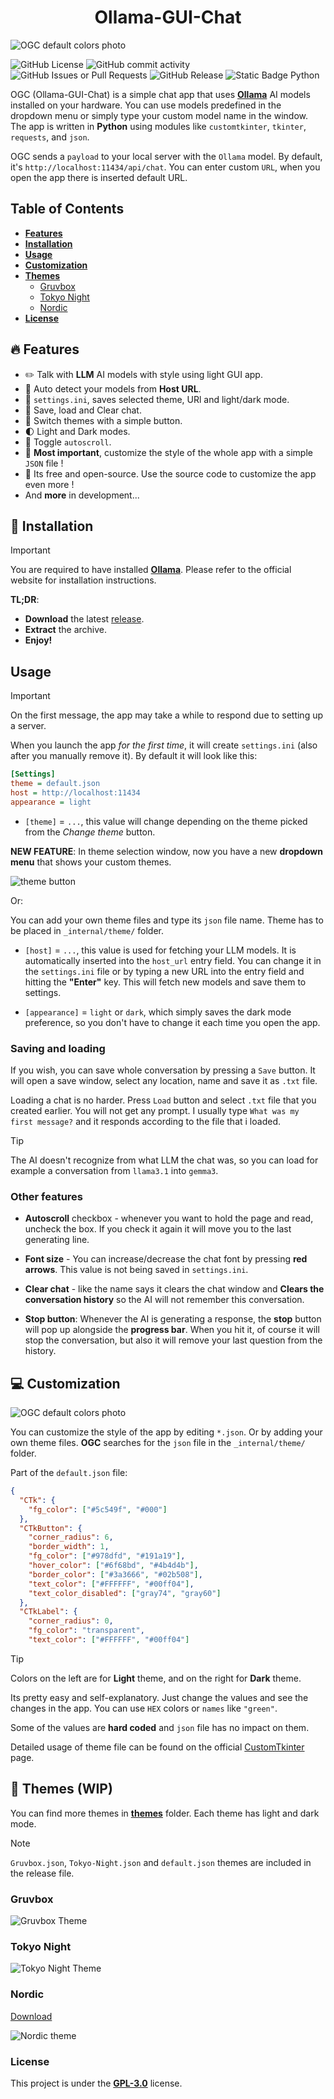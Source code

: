 <div align="center">
    <h1> Ollama-GUI-Chat </h1>
</div>

![OGC default colors photo](assets/themes_1.png)

![GitHub License](https://img.shields.io/github/license/tomteipl/Ollama-GUI-Chat?style=for-the-badge&logo=apache&logoSize=auto&labelColor=%235c549f&color=orange)
![GitHub commit activity](https://img.shields.io/github/commit-activity/t/tomteipl/Ollama-GUI-Chat?style=for-the-badge&logo=githubactions&logoColor=black&logoSize=auto&labelColor=%235c549f&color=orange)
![GitHub Issues or Pull Requests](https://img.shields.io/github/issues/tomteipl/Ollama-GUI-Chat?style=for-the-badge&logo=github&logoColor=black&logoSize=auto&labelColor=%235c549f&color=orange)
![GitHub Release](https://img.shields.io/github/v/release/tomteipl/Ollama-GUi-Chat?sort=date&display_name=tag&style=for-the-badge&logo=codesandbox&logoColor=black&logoSize=auto&labelColor=%235c549f&color=orange)
![Static Badge Python](https://img.shields.io/badge/Python-100%25-dark?style=for-the-badge&logo=python&logoColor=black&logoSize=auto&labelColor=%235c549f&color=orange)

OGC (Ollama-GUI-Chat) is a simple chat app that uses **[Ollama](https://ollama.com/)**
AI models installed on your hardware.
You can use models predefined in the dropdown menu
or simply type your custom model name in the window.
The app is written in **Python** using modules
like `customtkinter`, `tkinter`, `requests`, and `json`.

OGC sends a `payload` to your local server with the `Ollama` model.
By default, it's `http://localhost:11434/api/chat`.
You can enter custom `URL`, when you open the app
there is inserted default URL.

## Table of Contents

* **[Features][1]**
* **[Installation][2]**
* **[Usage][3]**
* **[Customization][4]**
* **[Themes][5]**
  * [Gruvbox][6]
  * [Tokyo Night][7]
  * [Nordic][8]
* **[License](LICENSE)**

[1]: https://github.com/tomteipl/Ollama-GUI-Chat?tab=readme-ov-file#features
[2]: https://github.com/tomteipl/Ollama-GUI-Chat?tab=readme-ov-file#installation
[3]: https://github.com/tomteipl/Ollama-GUI-Chat?tab=readme-ov-file#usage
[4]: https://github.com/tomteipl/Ollama-GUI-Chat?tab=readme-ov-file#customization
[5]: https://github.com/tomteipl/Ollama-GUI-Chat?tab=readme-ov-file#themes
[6]: https://github.com/tomteipl/Ollama-GUI-Chat?tab=readme-ov-file#gruvbox
[7]: https://github.com/tomteipl/Ollama-GUI-Chat?tab=readme-ov-file#tokyo-night
[8]: https://github.com/tomteipl/Ollama-GUI-Chat?tab=readme-ov-file#nordic

## 🔥 Features

* ✏️ Talk with **LLM** AI models with style using light GUI app.
* 📂 Auto detect your models from **Host URL**.
* 🌟 `settings.ini`, saves selected theme, URl and light/dark mode.
* 🔖 Save, load and Clear chat.
* 🍻 Switch themes with a simple button.
* 🌓 Light and Dark modes.
* 🗽 Toggle `autoscroll`.
* 🌹 **Most important**, customize the style of the whole app with a simple `JSON` file !
* 🎁 Its free and open-source. Use the source code to customize the app even more !
* And **more** in development...

## 👷 Installation

>[!IMPORTANT]
> You are required to have installed **[Ollama](https://ollama.com/)**.
> Please refer to the official website for installation instructions.

**TL;DR**:

* **Download** the latest [release](https://github.com/tomteipl/Ollama-GUI-Chat/releases/latest).
* **Extract** the archive.
* **Enjoy!**

## Usage

>[!IMPORTANT]
> On the first message, the app may take a while to respond due to setting up a server.

When you launch the app *for the first time*, it will create
`settings.ini` (also after you manually remove it).
By default it will look like this:

```ini
[Settings]
theme = default.json
host = http://localhost:11434
appearance = light
```

* `[theme]` = `...`, this value will change depending on the
theme picked from the *Change theme* button.

**NEW FEATURE**: In theme selection window, now you
have a new **dropdown menu** that shows your custom themes.

![theme button](assets/change_theme_2.png)

Or:

You can add your own theme files and
type its `json` file name. Theme has to be placed in
`_internal/theme/` folder.

* `[host]` = `...`, this value is used for fetching your LLM models.
It is automatically inserted into the `host_url` entry field.
You can change it in the `settings.ini` file or by typing a
new URL into the entry field and hitting the **"Enter"** key.
This will fetch new models and save them to settings.

* `[appearance]` = `light` or `dark`, which simply saves the dark mode preference,
so you don't have to change it each time you open the app.

### Saving and loading

If you wish, you can save whole conversation by
pressing a `Save` button. It will open a save window,
select any location, name and save it as `.txt` file.

Loading a chat is no harder. Press `Load` button
and select `.txt` file that you created earlier.
You will not get any prompt. I usually type
`What was my first message?` and it responds according to
the file that i loaded.

>[!TIP]
>The AI doesn't recognize from what LLM the chat was,
>so you can load for example a conversation from
>`llama3.1` into `gemma3`.

### Other features

* **Autoscroll** checkbox - whenever you want to hold the page
and read, uncheck the box. If you check it again it will
move you to the last generating line.

* **Font size** - You can increase/decrease the chat font by
pressing **red arrows**. This value is not being saved
in `settings.ini`.

* **Clear chat** - like the name says it clears the chat window
and **Clears the conversation history** so the AI will
not remember this conversation.

* **Stop button**: Whenever the AI is generating a response,
the **stop** button will pop up alongside the **progress bar**.
When you hit it, of course it will stop the conversation,
but also it will remove your last question from the history.

## 💻 Customization

![OGC default colors photo](assets/Ollama_default_colors_both.png)

You can customize the style of the app by editing `*.json`.
Or by adding your own theme files.
**OGC** searches for the `json` file in the `_internal/theme/` folder.

Part of the `default.json` file:

```json
{
  "CTk": {
    "fg_color": ["#5c549f", "#000"]
  },
  "CTkButton": {
    "corner_radius": 6,
    "border_width": 1,
    "fg_color": ["#978dfd", "#191a19"],
    "hover_color": ["#6f68bd", "#4b4d4b"],
    "border_color": ["#3a3666", "#02b508"],
    "text_color": ["#FFFFFF", "#00ff04"],
    "text_color_disabled": ["gray74", "gray60"]
  },
  "CTkLabel": {
    "corner_radius": 0,
    "fg_color": "transparent",
    "text_color": ["#FFFFFF", "#00ff04"]
```

>[!TIP]
> Colors on the left are for **Light** theme, and on the right for **Dark** theme.

Its pretty easy and self-explanatory. Just change the values
and see the changes in the app.
You can use `HEX` colors or `names` like `"green"`.

Some of the values are **hard coded** and `json` file
has no impact on them.

Detailed usage of theme file can be found on
the official [CustomTkinter](https://customtkinter.tomschimansky.com/documentation/)
page.

## 🎨 Themes (WIP)

You can find more themes in **[themes](themes/)** folder.
Each theme has light and dark mode.

>[!NOTE]
>`Gruvbox.json`, `Tokyo-Night.json` and `default.json` themes are included in the release file.

### Gruvbox

![Gruvbox Theme](assets/Ollama_gruvbox_both.png)

### Tokyo Night

![Tokyo Night Theme](assets/Ollama_tokyo_night_both.png)

### Nordic

[Download](https://github.com/tomteipl/Ollama-GUI-Chat/blob/main/themes/nordic.json)

![Nordic theme](assets/Ollama_nordic_3.png)

### License

This project is under the [**GPL-3.0**](LICENSE) license.
